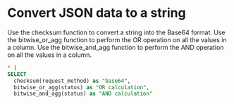 # Convert JSON data to a string

Use the checksum function to convert a string into the Base64 format. Use the bitwise_or_agg function to perform the OR operation on all the values in a column. Use the bitwise_and_agg function to perform the AND operation on all the values in a column.

```SQL
* |
SELECT
  checksum(request_method) as "base64",
  bitwise_or_agg(status) as "OR calculation",
  bitwise_and_agg(status) as "AND calculation"
```
